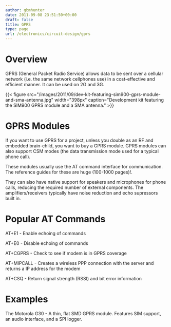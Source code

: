 ```yaml
---
author: gbmhunter
date: 2011-09-08 23:51:50+00:00
draft: false
title: GPRS
type: page
url: /electronics/circuit-design/gprs
---
```


# Overview

GPRS (General Packet Radio Service) allows data to be sent over a cellular network (i.e. the same network cellphones use) in a cost-effective and efficient manner. It can be used on 2G and 3G.

{{< figure src="/images/2011/09/dev-kit-featuring-sim900-gprs-module-and-sma-antenna.jpg" width="398px" caption="Development kit featuring the SIM900 GPRS module and a SMA antenna."  >}}

# GPRS Modules

If you want to use GPRS for a project, unless you double as an RF and embedded brain-child, you want to buy a GPRS module. GPRS modules can also support CSM modes (the data transmission mode used for a typical phone call).

These modules usually use the AT command interface for communication. The reference guides for these are huge (100-1000 pages)!.

They can also have native support for speakers and microphones for phone calls, reducing the required number of external components. The amplifiers/receivers typically have noise reduction and echo supressors built in.

# Popular AT Commands

AT+E1 - Enable echoing of commands  

AT+E0 - Disable echoing of commands  

AT+CGPRS - Check to see if modem is in GPRS coverage  

AT+MIPCALL - Creates a wireless PPP connection with the server and returns a IP address for the modem  

AT+CSQ - Return signal strength (RSSI) and bit error information

# Examples

The Motorola G30 - A thin, flat SMD GPRS module. Features SIM support, an audio interface, and a SPI logger.
